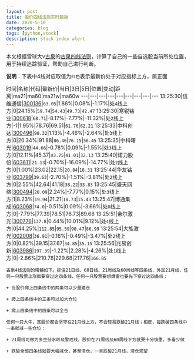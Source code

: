 ```yaml
---
layout: post
title: 股价四线法则实时数据
date: 2020-5-10
categories: blog
tags: [python,stock]
description: stock index alert
---
```



本文根据雪球大v[古泉](https://xueqiu.com/u/7148646888)的[古泉四线法则](https://xueqiu.com/7148646888/130498192)，计算了自己的一些自选股当前所处位置，用于持续追踪验证，帮助自己进行判断。

**说明**：下表中4线对应取值为`红色`表示最新价处于对应指标上方，属正面

时间|名称|代码|最新价|当日|3日|5日|位置|变动|距离|ma21|ma60|ma21w|ma60w
---|---|---|---|---|---|---|---|---
13:25:30|信维通信|[300136](https://xueqiu.com/S/SZ300136)|`63.05`|1.86%|0.08%|-1.17%|处`4`线上方|0|24.15%|`59.74`|`54.43`|`49.73`|`42.47`
13:25:30|寒锐钴业|[300618](https://xueqiu.com/S/SZ300618)|`68.71`|-8.17%|-7.77%|-11.32%|处`2`线上方|-1|1.95%|78.76|69.51|`61.76`|`62.21`
13:25:33|中科创达|[300496](https://xueqiu.com/S/SZ300496)|`90.32`|1.13%|-4.46%|-2.64%|处`3`线上方|0|20.34%|91.88|`86.46`|`76.15`|`56.45`
13:25:35|中科曙光|[603019](https://xueqiu.com/S/SH603019)|`44.66`|-0.78%|0.09%|-1.55%|处`3`线上方|0|12.11%|45.37|`43.75`|`41.01`|`32.13`
13:25:40|诺力股份|[603611](https://xueqiu.com/S/SH603611)|`21.13`|-0.70%|-16.09%|-14.77%|处`2`线上方|0|1.00%|23.02|22.15|`20.84`|`18.31`
13:25:44|华友钴业|[603799](https://xueqiu.com/S/SH603799)|`39.63`|-2.70%|-1.51%|-3.81%|处`2`线上方|0|2.55%|42.64|41.18|`38.22`|`33.83`
13:25:45|盛天网络|[300494](https://xueqiu.com/S/SZ300494)|`20.09`|2.24%|-7.77%|0.15%|处`3`线上方|1|8.23%|`19.94`|21.21|`18.73`|`15.43`
13:25:47|博通集成|[603068](https://xueqiu.com/S/SH603068)|`74.0`|-0.51%|0.09%|-3.66%|处`0`线上方|0|-7.79%|77.39|78.51|76.73|89.68
13:25:51|帝尔激光|[300776](https://xueqiu.com/S/SZ300776)|`137.8`|0.44%|10.01%|9.12%|处`4`线上方|0|44.25%|`112.85`|`95.59`|`90.47`|`86.99`
13:25:54|大族激光|[002008](https://xueqiu.com/S/SZ002008)|`36.91`|-0.16%|-0.49%|-3.47%|处`2`线上方|0|0.82%|39.15|37.67|`34.85`|`35.15`
13:25:56|兆易创新|[603986](https://xueqiu.com/S/SH603986)|`197.39`|-1.22%|2.28%|-4.26%|处`1`线上方|0|-2.86%|210.78|229.68|217.76|`166.85`

```
古泉4线法则的精髓如下。抓住21日线、60日线、21周线及60周线等四条线，外加21月线，任何一只股票上涨都要穿过这四条线，任何一只股票要想爆雷也要先下穿过这四条线：

+ 当股价爬上四条线中的两条可以少量建仓

+ 爬上四条线中的三条可以加大仓位

+ 爬上四条线中的四条可以全仓

任何一只大牛，其股价都会坚守在21月线上方，不会轻易跌破21月线；相反，每跌破四条线中一条就减一些仓位：

+ 21周线可做为多空分水岭及警戒线，股价在21周线及60周线下方就要十分慎重，多看少做

+ 跌破全部四条线就要大幅减仓，甚至清仓，一旦跌破21月线，清仓观望
```